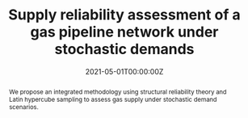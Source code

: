 ---
title: "Supply reliability assessment of a gas pipeline network under stochastic demands"
tags: ['pipeline reliability', 'stochastic modeling']
authors: ['Qian Chen', 'Lili Zuo', 'Changchun Wu', 'Yankai Cao', 'Yaran Bu', 'Feng Chen', 'Rehan Sadiq']
publication_types: ['article-journal']
publication: "*Reliability Engineering & System Safety*"
abstract: We propose an integrated methodology using structural reliability theory and Latin hypercube sampling to assess gas supply under stochastic demand scenarios.
date: "2021-05-01T00:00:00Z"
publishDate: "2021-05-01T00:00:00Z"
url_pdf: ""
featured: false
projects: []
slides: ""
---